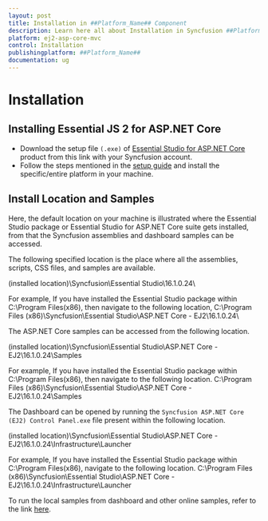 ```yaml
---
layout: post
title: Installation in ##Platform_Name## Component
description: Learn here all about Installation in Syncfusion ##Platform_Name## component of Syncfusion Essential JS 2 and more.
platform: ej2-asp-core-mvc
control: Installation
publishingplatform: ##Platform_Name##
documentation: ug
---
```


# Installation

## Installing Essential JS 2 for ASP.NET Core

* Download the setup file `(.exe)` of [Essential Studio for ASP.NET Core](https://www.syncfusion.com/downloads/aspnetcore-js2/confirm) product from this link with your Syncfusion account.
* Follow the steps mentioned in the [setup guide](https://help.syncfusion.com/common/essential-studio/installation/install-using-the-offline-installer) and install the specific/entire platform in your machine.

## Install Location and Samples

Here, the default location on your machine is illustrated where the Essential Studio package or Essential Studio for ASP.NET Core suite gets installed, from that the Syncfusion assemblies and dashboard samples can be accessed.

The following specified location is the place where all the assemblies, scripts, CSS files, and samples are available.

(installed location)\Syncfusion\Essential Studio\16.1.0.24\

For example, If you have installed the Essential Studio package within C:\Program Files(x86), then navigate to the following location,
C:\Program Files (x86)\Syncfusion\Essential Studio\ASP.NET Core - EJ2\16.1.0.24\

The ASP.NET Core samples can be accessed from the following location.

(installed location)\Syncfusion\Essential Studio\ASP.NET Core - EJ2\16.1.0.24\Samples

For example, If you have installed the Essential Studio package within C:\Program Files(x86), then navigate to the following location.
C:\Program Files (x86)\Syncfusion\Essential Studio\ASP.NET Core - EJ2\16.1.0.24\Samples

The Dashboard can be opened by running the `Syncfusion ASP.NET Core (EJ2) Control Panel.exe` file present within the following location.

(installed location)\Syncfusion\Essential Studio\ASP.NET Core - EJ2\16.1.0.24\Infrastructure\Launcher

For example, If you have installed the Essential Studio package within C:\Program Files(x86), navigate to the following location.
C:\Program Files (x86)\Syncfusion\Essential Studio\ASP.NET Core - EJ2\16.1.0.24\Infrastructure\Launcher

To run the local samples from dashboard and other online samples, refer to the link [here](http://ej2.syncfusion.com/home/).